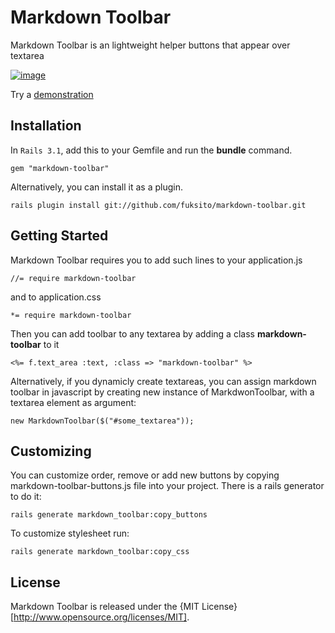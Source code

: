 Markdown Toolbar
================

Markdown Toolbar is an lightweight helper buttons that appear over textarea

[![image](http://www.vitalik.com.ua/images/markdown-toolbar.png)](http://www.vitalik.com.ua/markdown-toolbar/)


Try a [demonstration](http://www.vitalik.com.ua/markdown-toolbar/)


Installation
------------

In `Rails 3.1`, add this to your Gemfile and run the **bundle** command.

    gem "markdown-toolbar"

Alternatively, you can install it as a plugin.

    rails plugin install git://github.com/fuksito/markdown-toolbar.git


Getting Started
---------------

Markdown Toolbar requires you to add such lines to your application.js

    //= require markdown-toolbar

and to application.css

    *= require markdown-toolbar
  
Then you can add toolbar to any textarea by adding a class **markdown-toolbar** to it

    <%= f.text_area :text, :class => "markdown-toolbar" %>

Alternatively, if you dynamicly create textareas, you can assign markdown toolbar in javascript by creating new instance of MarkdwonToolbar, with a textarea element as argument:

    new MarkdownToolbar($("#some_textarea"));

Customizing
-----------

You can customize order, remove or add new buttons by copying markdown-toolbar-buttons.js file into your project.
There is a rails generator to do it:

    rails generate markdown_toolbar:copy_buttons

To customize stylesheet run:

    rails generate markdown_toolbar:copy_css
    
License
-------

Markdown Toolbar is released under the {MIT License}[http://www.opensource.org/licenses/MIT].
